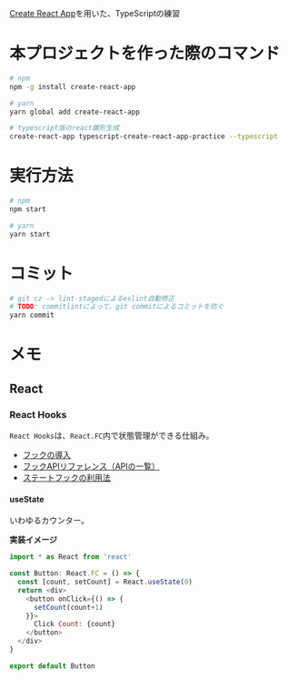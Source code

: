 [Create React App](https://github.com/facebook/create-react-app)を用いた、TypeScriptの練習

# 本プロジェクトを作った際のコマンド

```bash
# npm
npm -g install create-react-app

# yarn
yarn global add create-react-app

# typescript版のreact雛形生成
create-react-app typescript-create-react-app-practice --typescript
```

# 実行方法

```bash
# npm
npm start

# yarn
yarn start
```

# コミット

```bash
# git cz -> lint-stagedによるeslint自動修正
# TODO: commitlintによって、git commitによるコミットを防ぐ
yarn commit
```

# メモ

## React

### React Hooks

`React Hooks`は、`React.FC`内で状態管理ができる仕組み。

- [フックの導入](https://ja.reactjs.org/docs/hooks-intro.html)
- [フックAPIリファレンス（APIの一覧）](https://ja.reactjs.org/docs/hooks-reference.html)
- [ステートフックの利用法](https://ja.reactjs.org/docs/hooks-state.html)

#### useState

いわゆるカウンター。

**実装イメージ**

```javascript
import * as React from 'react'

const Button: React.FC = () => {
  const [count, setCount] = React.useState(0)
  return <div>
    <button onClick={() => {
      setCount(count+1)
    }}>
      Click Count: {count}
    </button>
  </div>
}

export default Button
```
